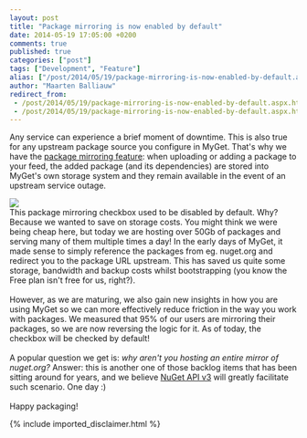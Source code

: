 ```yaml
---
layout: post
title: "Package mirroring is now enabled by default"
date: 2014-05-19 17:05:00 +0200
comments: true
published: true
categories: ["post"]
tags: ["Development", "Feature"]
alias: ["/post/2014/05/19/package-mirroring-is-now-enabled-by-default.aspx"]
author: "Maarten Balliauw"
redirect_from:
 - /post/2014/05/19/package-mirroring-is-now-enabled-by-default.aspx.html
 - /post/2014/05/19/package-mirroring-is-now-enabled-by-default.aspx.html
---
```


Any service can experience a brief moment of downtime. This is also true for any upstream package source you configure in MyGet. That's why we have the <a href="http://docs.myget.org/docs/how-to/make-myget-list-and-automatically-mirror-packages-from-other-feeds">package mirroring feature</a>: when uploading or adding a package to your feed, the added package (and its dependencies) are stored into MyGet's own storage system and they remain available in the event of an upstream service outage.<div><img src="/FILES/2014/05/proxy-schema.png.axdx"><br><div><div>This package mirroring checkbox used to be disabled by default. Why? Because we wanted to save on storage costs. You might think we were being cheap here, but today we are hosting over 50Gb of packages and serving many of them multiple times a day! In the early days of MyGet, it made sense to simply reference the packages from eg. nuget.org and redirect you to the package URL upstream. This has saved us quite some storage, bandwidth and backup costs whilst bootstrapping (you know the Free plan isn't free for us, right?).</div><div><br></div><div>However, as we are maturing, we also gain new insights in how you are using MyGet so we can more effectively reduce friction in the way you work with packages. We measured that 95% of our users are mirroring their packages, so we are now reversing the logic for it. As of today, the checkbox will be checked by default!</div><div><br></div><div>A popular question we get is: <i>why aren't you hosting an entire mirror of nuget.org?</i>&nbsp;Answer: this is another one of those backlog items that has been sitting around for years, and we believe <a href="http://blog.nuget.org/20140424/building-nuget-3.x.html">NuGet API v3</a> will greatly facilitate such scenario. One day :)</div><div><br></div><div>Happy packaging!</div></div></div>
{% include imported_disclaimer.html %}
